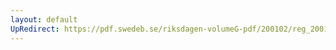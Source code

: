 ```yaml
---
layout: default
UpRedirect: https://pdf.swedeb.se/riksdagen-volumeG-pdf/200102/reg_200102/reg_200102_0509.pdf
---
```

